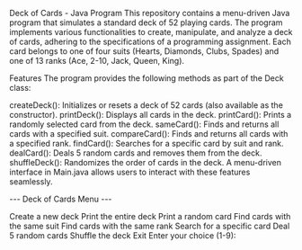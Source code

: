 Deck of Cards - Java Program
This repository contains a menu-driven Java program that simulates a standard deck of 52 playing cards. The program implements various functionalities to create, manipulate, and analyze a deck of cards, adhering to the specifications of a programming assignment. Each card belongs to one of four suits (Hearts, Diamonds, Clubs, Spades) and one of 13 ranks (Ace, 2-10, Jack, Queen, King).

Features
The program provides the following methods as part of the Deck class:

createDeck(): Initializes or resets a deck of 52 cards (also available as the constructor).
printDeck(): Displays all cards in the deck.
printCard(): Prints a randomly selected card from the deck.
sameCard(): Finds and returns all cards with a specified suit.
compareCard(): Finds and returns all cards with a specified rank.
findCard(): Searches for a specific card by suit and rank.
dealCard(): Deals 5 random cards and removes them from the deck.
shuffleDeck(): Randomizes the order of cards in the deck.
A menu-driven interface in Main.java allows users to interact with these features seamlessly.

--- Deck of Cards Menu ---

Create a new deck
Print the entire deck
Print a random card
Find cards with the same suit
Find cards with the same rank
Search for a specific card
Deal 5 random cards
Shuffle the deck
Exit Enter your choice (1-9):
